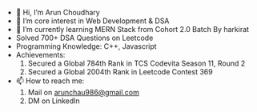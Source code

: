 - 👋 Hi, I’m Arun Choudhary
- 👀 I’m core interest in Web Development & DSA
- 🌱 I’m currently learning MERN Stack from Cohort 2.0 Batch By harkirat
- Solved 700+ DSA Questions on Leetcode
- Programming Knowledge: C++, Javascript
- Achievements:
  1. Secured a Global 784th Rank in TCS Codevita Season 11, Round 2
  2. Secured a Global 2004th Rank in Leetcode Contest 369
- 📫 How to reach me:
  1. Mail on arunchau986@gmail.com
  2. DM on LinkedIn
